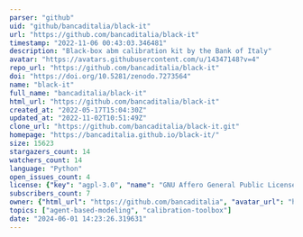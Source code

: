 ```yaml
---
parser: "github"
uid: "github/bancaditalia/black-it"
url: "https://github.com/bancaditalia/black-it"
timestamp: "2022-11-06 00:43:03.346481"
description: "Black-box abm calibration kit by the Bank of Italy"
avatar: "https://avatars.githubusercontent.com/u/14347148?v=4"
repo_url: "https://github.com/bancaditalia/black-it"
doi: "https://doi.org/10.5281/zenodo.7273564"
name: "black-it"
full_name: "bancaditalia/black-it"
html_url: "https://github.com/bancaditalia/black-it"
created_at: "2022-05-17T15:04:30Z"
updated_at: "2022-11-02T10:51:49Z"
clone_url: "https://github.com/bancaditalia/black-it.git"
homepage: "https://bancaditalia.github.io/black-it/"
size: 15623
stargazers_count: 14
watchers_count: 14
language: "Python"
open_issues_count: 4
license: {"key": "agpl-3.0", "name": "GNU Affero General Public License v3.0", "spdx_id": "AGPL-3.0", "url": "https://api.github.com/licenses/agpl-3.0", "node_id": "MDc6TGljZW5zZTE="}
subscribers_count: 7
owner: {"html_url": "https://github.com/bancaditalia", "avatar_url": "https://avatars.githubusercontent.com/u/14347148?v=4", "login": "bancaditalia", "type": "Organization"}
topics: ["agent-based-modeling", "calibration-toolbox"]
date: "2024-06-01 14:23:26.319631"
---
```

